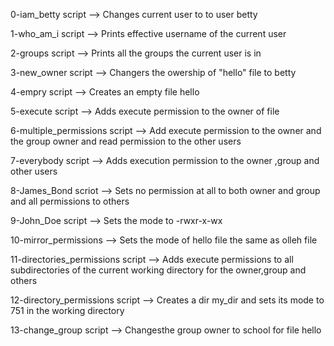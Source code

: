 0-iam_betty script --> Changes current user to to user betty

1-who_am_i script --> Prints effective username of the current user

2-groups script --> Prints all the groups the current user is in

3-new_owner script --> Changers the owership of "hello" file to betty

4-empry script --> Creates an empty file hello

5-execute script --> Adds execute permission to the owner of file

6-multiple_permissions script --> Add execute permission to the owner and the group owner and read permission to the other users

7-everybody script --> Adds execution permission to the owner ,group and other users

8-James_Bond scriot --> Sets no permission at all to both owner and group and all permissions to others

9-John_Doe script --> Sets the mode to -rwxr-x-wx

10-mirror_permissions --> Sets the mode of hello file the same as olleh file

11-directories_permissions script --> Adds execute permissions to all subdirectories of the current working directory for the owner,group and others

12-directory_permissions script --> Creates a dir my_dir and sets its mode to 751 in the working directory

13-change_group script --> Changesthe group owner to school for file hello

